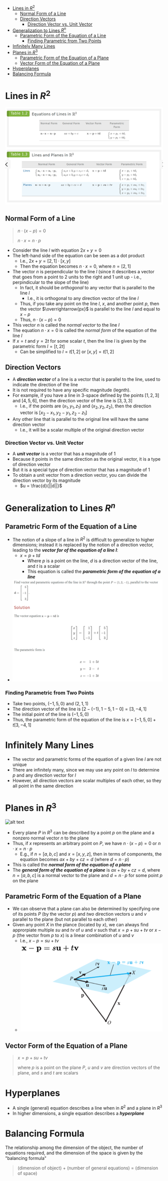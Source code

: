 
- [Lines in $R^2$](#lines-in-r2)
  - [Normal Form of a Line](#normal-form-of-a-line)
  - [Direction Vectors](#direction-vectors)
    - [Direction Vector vs. Unit Vector](#direction-vector-vs-unit-vector)
- [Generalization to Lines $R^n$](#generalization-to-lines-rn)
  - [Parametric Form of the Equation of a Line](#parametric-form-of-the-equation-of-a-line)
    - [Finding Parametric from Two Points](#finding-parametric-from-two-points)
- [Infinitely Many Lines](#infinitely-many-lines)
- [Planes in $R^3$](#planes-in-r3)
  - [Parametric Form of the Equation of a Plane](#parametric-form-of-the-equation-of-a-plane)
  - [Vector Form of the Equation of a Plane](#vector-form-of-the-equation-of-a-plane)
- [Hyperplanes](#hyperplanes)
- [Balancing Formula](#balancing-formula)

# Lines in $R^2$

![alt text](pictures/equations-of-lines-and-planes.png)

## Normal Form of a Line


> $n \cdot (x - p) = 0$
>
> $n \cdot x = n \cdot p$

- Consider the line $l$ with equation $2x + y = 0$
- The left-hand side of the equation can be seen as a dot product
  - I.e., $2x + y = [2, 1] \cdot [x, y]$
  - Then the equation becomes $n \cdot x = 0$, where $n = [2, 1]$
- The vector $n$ is perpendicular to the line $l$ (since it describes a vector that goes from a point to 2 units to the right and 1 unit up - i.e., perpindicular to the slope of the line)
  - In fact, it should be *orthogonal* to any vector that is parallel to the line $l$
    - I.e., it is orthogonal to any direction vector of the line $l$
  - Thus, if you take any point on the line $l$, $x$, and another point $p$, then the vector $\overrightarrow{px}$ is parallel to the line $l$ and equal to $x - p$
  - Thus, $n \cdot (x - p) = 0$
- This vector $n$ is called the *normal vector* to the line $l$
- The equation $n \cdot x = 0$ is called the *normal form* of the equation of the line $l$
- If $x = t$ and $y = 2t$ for some scalar $t$, then the line $l$ is given by the parametric form $l = [t, 2t]$
  - Can be simplified to $l = t[1, 2]$ or $[x, y] = t[1, 2]$

## Direction Vectors

- A ***direction vector*** of a line is a vector that is parallel to the line, used to indicate the direction of the line
- It is not required to have any specific magnitude (legnth).
- For example, if you have a line in 3-space defined by the points $[1, 2, 3]$ and $[4, 5, 6]$, then the direction vector of the line is $[3, 3, 3]$
  - I.e., if the points are $(x_1, y_1, z_1)$ and $(x_2, y_2, z_2)$, then the direction vector is $[x_2 - x_1, y_2 - y_1, z_2 - z_1]$
- Any other line that is parallel to the original line will have the same direction vector
  - I.e., it will be a scalar multiple of the original direction vector


### Direction Vector vs. Unit Vector

- A ***unit vector*** is a vector that has a magnitude of 1
- Because it points in the same direction as the original vector, it is a type of direction vector
- But it is a special type of direction vector that has a magnitude of 1
- To obtain a unit vector from a direction vector, you can divide the direction vector by its magnitude
  - $u = \frac{d}{||d||}$

# Generalization to Lines $R^n$

## Parametric Form of the Equation of a Line

- The notion of a slope of a line in $R^2$ is difficult to generalize to higher dimensions; instead it is replaced by the notion of a direction vector, leading to the ***vector for of the equation of a line $l$***:
  - $x = p + td$
    - Where $p$ is a point on the line, $d$ is a direction vector of the line, and $t$ is a scalar
    - This equation is called the ***parametric form of the equation of a line***
- ![alt text](pictures/parametric-form-2.png)

### Finding Parametric from Two Points

- Take two points, $(-1, 5, 0)$ and $(2, 1, 1)$
- The direction vector of the line is $[2 - (-1), 1 - 5, 1 - 0] = [3, -4, 1]$
- The initial point of the line is $(-1, 5, 0)$
- Thus, the parametric form of the equation of the line is $x = [-1, 5, 0] + t[3, -4, 1]$


# Infinitely Many Lines

- The vector and parametric forms of the equation of a given line $l$ are not unique
- There are infinitely many, since we may use any point on $l$ to determine $p$ and any direction vector for $l$
- However, all direction vectors are scalar multiples of each other, so they all point in the same direction


# Planes in $R^3$

![alt text](pictures/intersection-of-two-planes.png)

- Every plane $P$ in $R^3$ can be described by a point $p$ on the plane and a nonzero normal vector $n$ to the plane
- Thus, if $x$ represents an arbitrary point on $P$, we have $n \cdot (x - p) = 0$ or $n \cdot x = n \cdot p$
  - E.g., if $n = [a, b, c]$ and $x = [x, y, z]$, then in terms of components, the equation becomes $ax +by + cz = d$ (where $d = n \cdot p$)
- This is called the ***normal form of the equation of a plane***
- The ***general form of the equation of a plane*** is $ax + by + cz = d$, where $n = [a, b, c]$ is a normal vector to the plane and $d = n \cdot p$ for some point $p$ on the plane


## Parametric Form of the Equation of a Plane

- We can observe that a plane can also be determined by specifying one of its points $P$ (by the vector $p$) and *two* direction vectors $u$ and $v$ parallel to the plane (but not parallel to each other)
- Given any point $X$ in the plance (located by $x$), we can always find approrpiate multiple $su$ and $tv$ of $u$ and $v$ such that $x = p + su + tv$ or $x - p$ (the vector from $p$ to $x$) is a linear combination of $u$ and $v$
  - I.e., $x - p = su + tv$
  - ![alt text](pictures/parametric-plane-form.png)


## Vector Form of the Equation of a Plane


> $x = p + su + tv$
>
> where $p$ is a point on the plane $P$, $u$ and $v$ are direction vectors of the plane, and $s$ and $t$ are scalars
> 
> 
> 

# Hyperplanes

- A single (general) equation describes a line when in $R^2$ and a plane in $R^3$
- In higher dimensions, a single equation describes a ***hyperplane***


# Balancing Formula

The relationship among the dimension of the object, the number of equations required, and the dimension of the space is given by the "balancing formula"


> (dimension of object) + (number of general equations) = (dimension of space)